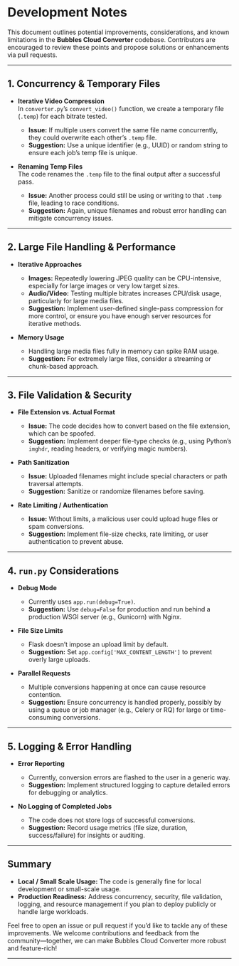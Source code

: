 # Development Notes

This document outlines potential improvements, considerations, and known limitations in the **Bubbles Cloud Converter** codebase. Contributors are encouraged to review these points and propose solutions or enhancements via pull requests.

---

## 1. Concurrency & Temporary Files

- **Iterative Video Compression**  
  In `converter.py`’s `convert_video()` function, we create a temporary file (`.temp`) for each bitrate tested.  
  - **Issue:** If multiple users convert the same file name concurrently, they could overwrite each other’s `.temp` file.  
  - **Suggestion:** Use a unique identifier (e.g., UUID) or random string to ensure each job’s temp file is unique.

- **Renaming Temp Files**  
  The code renames the `.temp` file to the final output after a successful pass.  
  - **Issue:** Another process could still be using or writing to that `.temp` file, leading to race conditions.  
  - **Suggestion:** Again, unique filenames and robust error handling can mitigate concurrency issues.

---

## 2. Large File Handling & Performance

- **Iterative Approaches**  
  - **Images:** Repeatedly lowering JPEG quality can be CPU-intensive, especially for large images or very low target sizes.  
  - **Audio/Video:** Testing multiple bitrates increases CPU/disk usage, particularly for large media files.  
  - **Suggestion:** Implement user-defined single-pass compression for more control, or ensure you have enough server resources for iterative methods.

- **Memory Usage**  
  - Handling large media files fully in memory can spike RAM usage.  
  - **Suggestion:** For extremely large files, consider a streaming or chunk-based approach.

---

## 3. File Validation & Security

- **File Extension vs. Actual Format**  
  - **Issue:** The code decides how to convert based on the file extension, which can be spoofed.  
  - **Suggestion:** Implement deeper file-type checks (e.g., using Python’s `imghdr`, reading headers, or verifying magic numbers).

- **Path Sanitization**  
  - **Issue:** Uploaded filenames might include special characters or path traversal attempts.  
  - **Suggestion:** Sanitize or randomize filenames before saving.

- **Rate Limiting / Authentication**  
  - **Issue:** Without limits, a malicious user could upload huge files or spam conversions.  
  - **Suggestion:** Implement file-size checks, rate limiting, or user authentication to prevent abuse.

---

## 4. `run.py` Considerations

- **Debug Mode**  
  - Currently uses `app.run(debug=True)`.  
  - **Suggestion:** Use `debug=False` for production and run behind a production WSGI server (e.g., Gunicorn) with Nginx.

- **File Size Limits**  
  - Flask doesn’t impose an upload limit by default.  
  - **Suggestion:** Set `app.config['MAX_CONTENT_LENGTH']` to prevent overly large uploads.

- **Parallel Requests**  
  - Multiple conversions happening at once can cause resource contention.  
  - **Suggestion:** Ensure concurrency is handled properly, possibly by using a queue or job manager (e.g., Celery or RQ) for large or time-consuming conversions.

---

## 5. Logging & Error Handling

- **Error Reporting**  
  - Currently, conversion errors are flashed to the user in a generic way.  
  - **Suggestion:** Implement structured logging to capture detailed errors for debugging or analytics.

- **No Logging of Completed Jobs**  
  - The code does not store logs of successful conversions.  
  - **Suggestion:** Record usage metrics (file size, duration, success/failure) for insights or auditing.

---

## Summary

- **Local / Small Scale Usage:** The code is generally fine for local development or small-scale usage.
- **Production Readiness:** Address concurrency, security, file validation, logging, and resource management if you plan to deploy publicly or handle large workloads.

Feel free to open an issue or pull request if you’d like to tackle any of these improvements. We welcome contributions and feedback from the community—together, we can make Bubbles Cloud Converter more robust and feature-rich!

---

